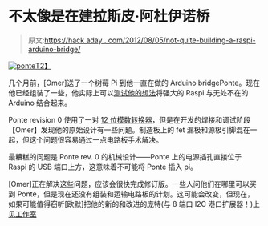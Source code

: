 # 不太像是在建拉斯皮·阿杜伊诺桥

> 原文:[https://hack aday . com/2012/08/05/not-quite-building-a-raspi-arduino-bridge/](https://hackaday.com/2012/08/05/not-quite-building-a-raspi-arduino-bridge/)

[![](../Images/634c105e43a5a3059e0f2c2065a7a188.png "ponte")T2】](http://hackaday.com/wp-content/uploads/2012/08/ponte.jpeg)

几个月前，[Omer]送了一个树莓 Pi 到他一直在做的 Arduino bridgePonte。现在他已经组装了一些，他实际上可以[测试他的想法](http://omer.me/2012/07/ponte-revision-0/)将强大的 Raspi 与无处不在的 Arduino 结合起来。

Ponte revision 0 使用了一对 [12 位模数转换器](http://www.ti.com/product/ads1014)，但是在开发的焊接和调试阶段【Omer】发现他的原始设计有一些问题。制造板上的 fet 漏极和源极引脚混在一起，但这个问题很容易通过一点电路板手术解决。

最糟糕的问题是 Ponte rev. 0 的机械设计——Ponte 上的电源插孔直接位于 Raspi 的 USB 端口上方，这意味着不可能将 Ponte 插入 pi。

[Omer]正在解决这些问题，应该会很快完成修订版。一些人问他们在哪里可以买到 Ponte，但是现在还没有组装和运输电路板的计划。这可能会改变，但现在，如果可能值得窃听[欧默]把他的新的和改进的庞特(与 8 端口 I2C 港口扩展器！)上[见工作室](http://www.seeedstudio.com/depot/)